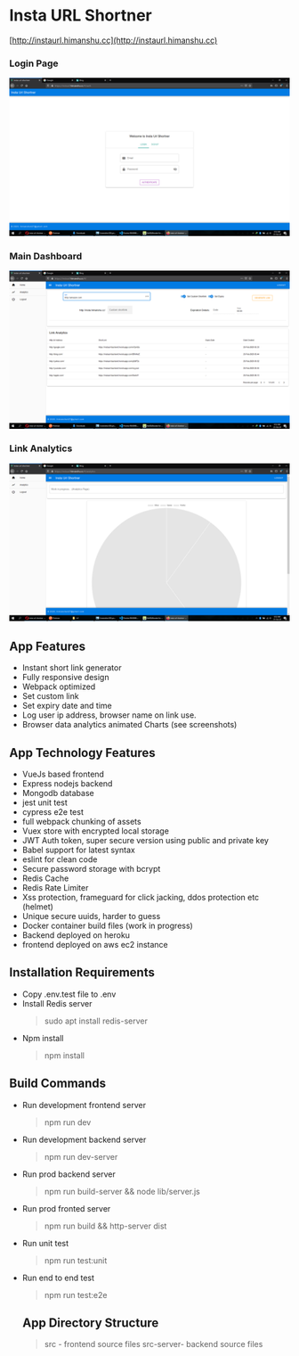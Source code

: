 # Insta URL Shortner

[http://instaurl.himanshu.cc](http://instaurl.himanshu.cc)

  ### Login Page

  ![alt text](ss1.png "Login Page")

  ### Main Dashboard

  ![alt text](ss2.png "Login Page")

  ### Link Analytics

  ![alt text](ss3.png "Login Page")

## App Features

- Instant short link generator
- Fully responsive design
- Webpack optimized
- Set custom link
- Set expiry date and time
- Log user ip address, browser name on link use.
- Browser data analytics animated Charts (see screenshots)

## App Technology Features

- VueJs based frontend
- Express nodejs backend
- Mongodb database
- jest unit test
- cypress e2e test
- full webpack chunking of assets
- Vuex store with encrypted local storage
- JWT Auth token, super secure version using public and private key
- Babel support for latest syntax
- eslint for clean code
- Secure password storage with bcrypt
- Redis Cache
- Redis Rate Limiter
- Xss protection, frameguard for click jacking, ddos protection etc (helmet)
- Unique secure uuids, harder to guess
- Docker container build files (work in progress)
- Backend deployed on heroku
- frontend deployed on aws ec2 instance

## Installation Requirements

- Copy .env.test file to .env
- Install Redis server
  > sudo apt install redis-server
- Npm install
  > npm install

## Build Commands

- Run development frontend server
  > npm run dev
- Run development backend server
  > npm run dev-server
- Run prod backend server
  > npm run build-server &&
  > node lib/server.js
- Run prod fronted server
  > npm run build &&
  > http-server dist
- Run unit test
  > npm run test:unit
- Run end to end test

  > npm run test:e2e

  ## App Directory Structure

  > src - frontend source files
  > src-server- backend source files
